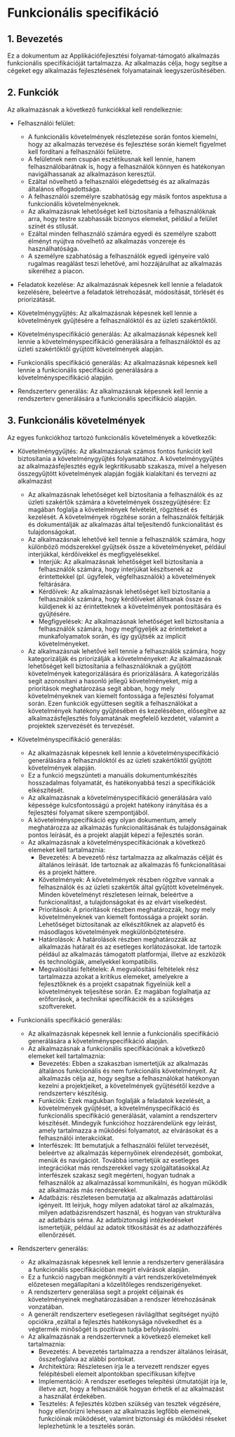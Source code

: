# Funkcionális specifikáció

## 1. Bevezetés
Ez a dokumentum az Applikációfejlesztési folyamat-támogató alkalmazás funkcionális specifikációját tartalmazza. Az alkalmazás célja, hogy segítse a cégeket egy alkalmazás fejlesztésének folyamatainak leegyszerűsítésében.

## 2. Funkciók

Az alkalmazásnak a következő funkciókkal kell rendelkeznie:

 - Felhasználói felület:
  
    + A funkcionális követelmények részletezése során fontos kiemelni, hogy az alkalmazás tervezése és fejlesztése során kiemelt figyelmet kell fordítani a felhasználói felületre. 
    + A felületnek nem csupán esztétikusnak kell lennie, hanem felhasználóbarátnak is, hogy a felhasználók könnyen és hatékonyan navigálhassanak az alkalmazáson keresztül. 
    + Ezáltal növelhető a felhasználói elégedettség és az alkalmazás általános elfogadottsága.
    + A felhasználói személyre szabhatóság egy másik fontos aspektusa a funkcionális követelményeknek. 
    + Az alkalmazásnak lehetőséget kell biztosítania a felhasználóknak arra, hogy testre szabhassák bizonyos elemeket, például a felület színét és stílusát. 
    + Ezáltal minden felhasználó számára egyedi és személyre szabott élményt nyújtva növelhető az alkalmazás vonzereje és használhatósága.
    + A személyre szabhatóság a felhasználók egyedi igényeire való rugalmas reagálást teszi lehetővé, ami hozzájárulhat az alkalmazás sikeréhez a piacon.

 - Feladatok kezelése: Az alkalmazásnak képesnek kell lennie a feladatok kezelésére, beleértve a feladatok létrehozását, módosítását, törlését és priorizátását.
 - Követelménygyűjtés: Az alkalmazásnak képesnek kell lennie a követelmények gyűjtésére a felhasználóktól és az üzleti szakértőktől.
 - Követelményspecifikáció generálás: Az alkalmazásnak képesnek kell lennie a követelményspecifikáció generálására a felhasználóktól és az üzleti szakértőktől gyűjtött követelmények alapján.
 - Funkcionális specifikáció generálás: Az alkalmazásnak képesnek kell lennie a funkcionális specifikáció generálására a követelményspecifikáció alapján.
 - Rendszerterv generálás: Az alkalmazásnak képesnek kell lennie a rendszerterv generálására a funkcionális specifikáció alapján.

## 3. Funkcionális követelmények
Az egyes funkciókhoz tartozó funkcionális követelmények a következők:

+ Követelménygyűjtés: Az alkalmazásnak számos fontos funkciót kell biztosítania a követelménygyűjtés folyamatához. A követelménygyűjtés az alkalmazásfejlesztés egyik legkritikusabb szakasza, mivel a helyesen összegyűjtött követelmények alapján fogják kialakítani és tervezni az alkalmazást
    - Az alkalmazásnak lehetőséget kell biztosítania a felhasználók és az üzleti szakértők számára a követelmények összegyűjtésére:
    Ez magában foglalja a követelmények felvételét, rögzítését és kezelését. 
    A követelmények rögzítése során a felhasználók feltárják és dokumentálják az alkalmazás által teljesítendő funkcionalitást és tulajdonságokat.
    - Az alkalmazásnak lehetővé kell tennie a felhasználók számára, hogy különböző módszerekkel gyűjtsék össze a követelményeket, például interjúkkal, kérdőívekkel és megfigyelésekkel.
        + Interjúk: Az alkalmazásnak lehetőséget kell biztosítania a felhasználók számára, hogy interjúkat készítsenek az érintettekkel (pl. ügyfelek, végfelhasználók) a követelmények feltárására.
        + Kérdőívek: Az alkalmazásnak lehetőséget kell biztosítania a felhasználók számára, hogy kérdőíveket állítsanak össze és küldjenek ki az érintetteknek a követelmények pontosítására és gyűjtésére.
        + Megfigyelések: Az alkalmazásnak lehetőséget kell biztosítania a felhasználók számára, hogy megfigyeljék az érintetteket a munkafolyamatok során, és így gyűjtsék az implicit követelményeket.
    - Az alkalmazásnak lehetővé kell tennie a felhasználók számára, hogy kategorizálják és priorizálják a követelményeket: Az alkalmazásnak lehetőséget kell biztosítania a felhasználóknak a gyűjtött követelmények kategorizálására és priorizálására. 
    A kategorizálás segít azonosítani a hasonló jellegű követelményeket, míg a prioritások meghatározása segít abban, hogy mely követelményeknek van kiemelt fontossága a fejlesztési folyamat során.
    Ezen funkciók együttesen segítik a felhasználókat a követelmények hatékony gyűjtésében és kezelésében, elősegítve az alkalmazásfejlesztés folyamatának megfelelő kezdetét, valamint a projektek szervezését és tervezését.

+ Követelményspecifikáció generálás:
    - Az alkalmazásnak képesnek kell lennie a követelményspecifikáció generálására a felhasználóktól és az üzleti szakértőktől gyűjtött követelmények alapján.
    - Ez a funkció megszünteti a manuális dokumentumkészítés hosszadalmas folyamatát, és hatékonyabbá teszi a specifikációk elkészítését.
    - Az alkalmazásnak a követelményspecifikáció generálására való képessége kulcsfontosságú a projekt hatékony irányítása és a fejlesztési folyamat sikere szempontjából. 
    - A követelményspecifikáció egy olyan dokumentum, amely meghatározza az alkalmazás funkcionalitásának és tulajdonságainak pontos leírását, és a projekt alapját képezi a fejlesztés során.
    - Az alkalmazásnak a követelményspecifikációnak a következő elemeket kell tartalmaznia:
        + Bevezetés: A bevezető rész tartalmazza az alkalmazás célját és általános leírását. Ide tartoznak az alkalmazás fő funkcionalitásai és a projekt háttere.
        + Követelmények: A követelmények részben rögzítve vannak a felhasználók és az üzleti szakértők által gyűjtött követelmények. Minden követelményt részletesen leírnak, beleértve a funkcionalitást, a tulajdonságokat és az elvárt viselkedést.
        + Prioritások: A prioritások részben meghatározzák, hogy mely követelményeknek van kiemelt fontossága a projekt során. Lehetőséget biztosítanak az elkészítőknek az alapvető és másodlagos követelmények megkülönböztetésére.
        + Határolások: A határolások részben meghatározzák az alkalmazás határait és az esetleges korlátozásokat. Ide tartozik például az alkalmazás támogatott platformjai, illetve az eszközök és technológiák, amelyekkel kompatibilis.
        + Megvalósítási feltételek: A megvalósítási feltételek rész tartalmazza azokat a kritikus elemeket, amelyekre a fejlesztőknek és a projekt csapatnak figyelniük kell a követelmények teljesítése során. Ez magában foglalhatja az erőforrások, a technikai specifikációk és a szükséges szoftvereket.
        
+ Funkcionális specifikáció generálás:
    - Az alkalmazásnak képesnek kell lennie a funkcionális specifikáció generálására a követelményspecifikáció alapján.
    - Az alkalmazásnak a funkcionális specifikációnak a következő elemeket kell tartalmaznia:
        + Bevezetés: Ebben a szakaszban ismertetjük az alkalmazás általános funkcionális és nem funkcionális követelményeit. Az alkalmazás célja az, hogy segítse a felhasználókat hatékonyan kezelni a projektjeiket, a követelmények gyűjtésétől kezdve a rendszerterv készítésig.
        + Funkciók: Ezek magukban foglalják a feladatok kezelését, a követelmények gyűjtését, a követelményspecifikáció és funkcionális specifikáció generálását, valamint a rendszerterv készítését. Mindegyik funkcióhoz hozzárendelünk egy leírást, amely tartalmazza a működési folyamatot, az elvárásokat és a felhasználói interakciókat.
        + Interfészek: Itt bemutatjuk a felhasználói felület tervezését, beleértve az alkalmazás képernyőinek elrendezését, gombokat, menük és navigációt. Továbbá ismertetjük az esetleges integrációkat más rendszerekkel vagy szolgáltatásokkal.Az interfészek szakasz segít megérteni, hogyan tudnak a felhasználók az alkalmazással kommunikálni, és hogyan működik az alkalmazás más rendszerekkel.
        + Adatbázis: részletesen bemutatja az alkalmazás adattárolási igényeit. Itt leírjuk, hogy milyen adatokat tárol az alkalmazás, milyen adatbázisrendszert használ, és hogyan van strukturálva az adatbázis séma. Az adatbiztonsági intézkedéseket ismertetjük, például az adatok titkosítását és az adathozzáférés ellenőrzését. 

+ Rendszerterv generálás:
    - Az alkalmazásnak képesnek kell lennie a rendszerterv generálására a funkcionális specifikációban megírt elvárások alapján.
    - Ez a funkció nagyban megkönnyíti a várt rendszerkövetelmények előzetesen megállapítani a közelítőleges rendszerigényeket.
    - A rendszerterv generálása segít a projekt céljainak és követelményeinek meghatározásában a rendszer létrehozásának vonzatában.
    - A generált rendszerterv esetlegesen rávilágíthat segítséget nyújtó opciókra ,ezáltal a fejlesztés hatékonysága növekedhet és a végtermék minősőgét is pozitívan tudja befolyásolni.
    - Az alkalmazásnak a rendszertervnek a következő elemeket kell tartalmaznia:
        + Bevezetés: A bevezetés tartalmazza a rendszer általános leírását, összefoglalva az alábbi pontokat.
        + Architektúra: Részletesen írja le a tervezett rendszer egyes felépítésbeli elemeit alpontokban specifikusan kifejtve
        + Implementáció: A rendszer esetleges telepítési útmutatóját írja le, illetve azt, hogy a felhasználók hogyan érhetik el az alkalmazást a használat érdekében.
        + Tesztelés: A fejlesztés közben szükség van tesztek végzésére, hogy ellenőrizni lehessen az alkalmazás legfőbb elemeinek, funkcióinak működését, valamint biztonsági és működési réseket leplezhetünk le a tesztelés során.

